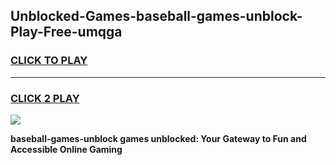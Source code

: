 
## Unblocked-Games-baseball-games-unblock-Play-Free-umqga
<h3>
<a href="https://premium76.site?title=baseball-games-unblock&ref=21A">CLICK TO PLAY</a></h3>
<hr>

<h3>
<a href="https://premium76.site?title=baseball-games-unblock&ref=21A">CLICK 2 PLAY</a>
  
</h3>

<a href="https://premium76.site?title=baseball-games-unblock&ref=21A"><img src="https://clearcache.store/games.png"></a>


**baseball-games-unblock games unblocked: Your Gateway to Fun and Accessible Online Gaming**
